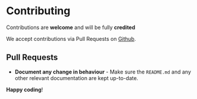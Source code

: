 # Contributing

Contributions are **welcome** and will be fully **credited**

We accept contributions via Pull Requests on [Github](https://github.com/zircleui/zircleUI).

## Pull Requests

- **Document any change in behaviour** - Make sure the `README.md` and any other relevant documentation are kept up-to-date.


**Happy coding**!
